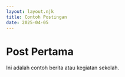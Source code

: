 ```yaml
---
layout: layout.njk
title: Contoh Postingan
date: 2025-04-05
---
```


# Post Pertama

Ini adalah contoh berita atau kegiatan sekolah.